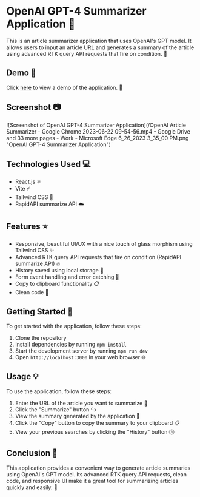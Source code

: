 # OpenAI GPT-4 Summarizer Application :page_with_curl:

This is an article summarizer application that uses OpenAI's GPT model. It allows users to input an article URL and generates a summary of the article using advanced RTK query API requests that fire on condition. :rocket:

## Demo :movie_camera:

Click [here](https://drive.google.com/file/d/1v4E7WcqtBDIBDxOcgTS-_FOAgnYglsls/preview) to view a demo of the application. :eyes:

## Screenshot :camera:

![Screenshot of OpenAI GPT-4 Summarizer Application](/OpenAI Article Summarizer - Google Chrome 2023-06-22 09-54-56.mp4 - Google Drive and 33 more pages - Work - Microsoft​ Edge 6_26_2023 3_35_00 PM.png "OpenAI GPT-4 Summarizer Application")

## Technologies Used :computer:

- React.js :atom_symbol:
- Vite :zap:
- Tailwind CSS :art:
- RapidAPI summarize API :cloud:

## Features :star:

- Responsive, beautiful UI/UX with a nice touch of glass morphism using Tailwind CSS :sparkles:
- Advanced RTK query API requests that fire on condition (RapidAPI summarize API) :fire:
- History saved using local storage :floppy_disk:
- Form event handling and error catching :bug:
- Copy to clipboard functionality :clipboard:
- Clean code :100:

## Getting Started :rocket:

To get started with the application, follow these steps:

1. Clone the repository
2. Install dependencies by running `npm install`
3. Start the development server by running `npm run dev`
4. Open `http://localhost:3000` in your web browser :globe_with_meridians:

## Usage :bulb:

To use the application, follow these steps:

1. Enter the URL of the article you want to summarize :link:
2. Click the "Summarize" button :arrow_right_hook:
3. View the summary generated by the application :eyes:
4. Click the "Copy" button to copy the summary to your clipboard :clipboard:
5. View your previous searches by clicking the "History" button :clock3:

## Conclusion :tada:

This application provides a convenient way to generate article summaries using OpenAI's GPT model. Its advanced RTK query API requests, clean code, and responsive UI make it a great tool for summarizing articles quickly and easily. :raised_hands:
